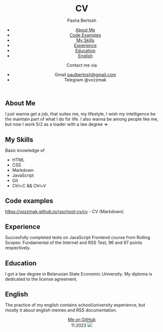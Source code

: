 <header> 

<style> 
    * {
        margin: auto;
    }

    footer {
        text-align: center;
    }
</style>

# CV

Pasha Bertosh


<nav>

* [About Me](#about-me) 
* [Code Examples](#code-examples) 
* [My Skills](#my-skills) 
* [Experience](#experience)
* [Education](#education)
* [English](#english)

</nav>

Contact me via 
* Gmail paulbertosh@gmail.com  
* Telegram @vozzmak
</header>

<main>

## About Me  
I just wanna get a job, that suites me, my lifestyle, I wish my intelligence be the maintain part of what I do for life. I also wanna be among people like me, but now I work 5/2 as a loader with a law degree => 

## My Skills 
Basic knowledge of 
* HTML 
* CSS 
* Markdown 
* JavaScript 
* Git 
* Ctrl+C && Ctrl+V

## Code examples 
https://vozzmak.github.io/rsschool-cv/cv - CV (Markdown)

## Experience 
Succesfully completed tests on JavaScript Frontend course from Rolling Scopes: Fundamental of the Internet and RSS Test, 96 and 97 points respectively.

## Education 
I got a law degree in Belarusian State Economic University. My diploma is dedicated to the license agreement. 


## English 
The practice of my english contains school/university experience, but mostly it about english memes and RSS documentation.

</main>

<footer>

<a href="https://github.com/vozzmak">Me on GitHub</a> \
<date>11.2023<date>
<a href='https://app.rs.school'>
<img src='https://app.rs.school/static/images/logo-rsschool3.png'>

</footer>